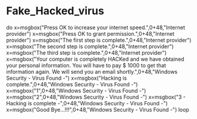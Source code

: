 # Fake_Hacked_virus

<p>
do
x=msgbox("Press OK to increase your internet speed.",0+48,"Internet provider")
x=msgbox("Press OK to grant permission.",0+48,"Internet provider")
x=msgbox("The first step is complete.",0+48,"Internet provider")
x=msgbox("The second step is complete.",0+48,"Internet provider")
x=msgbox("The third step is complete.",0+48,"Internet provider")
x=msgbox("Your computer is completely HACKed and we have obtained your personal information. You will have to pay $ 1000 to get that information again. We will send you an email shortly.",0+48,"Windows Security - Virus Found -")
x=msgbox("Hacking is complete.",0+48,"Windows Security - Virus Found -")
x=msgbox("1",0+48,"Windows Security - Virus Found -")
x=msgbox("2",0+48,"Windows Security - Virus Found -")
x=msgbox("3 - Hacking is complete -",0+48,"Windows Security - Virus Found -")
x=msgbox("Good Bye...!!!",0+48,"Windows Security - Virus Found -")
loop
  
  </p>

